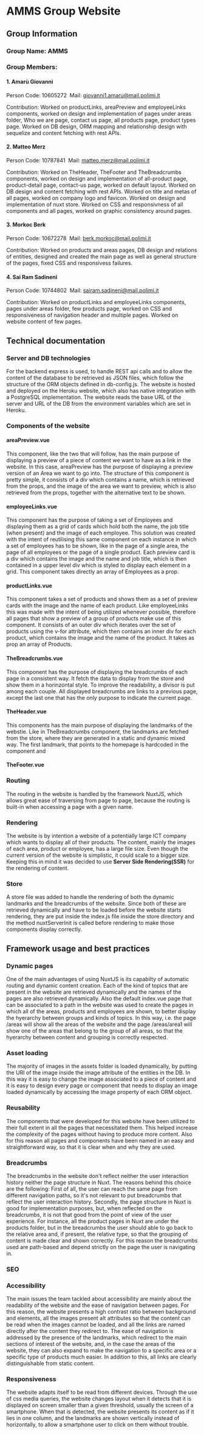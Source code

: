 # AMMS Group Website

## Group Information

### Group Name: AMMS

### Group Members:

#### 1. Amarù Giovanni

Person Code: 10605272&nbsp;
Mail: giovanni1.amaru@mail.polimi.it

Contribution: Worked on productLinks, areaPreview and employeeLinks components, worked on design and implementation of pages under areas folder, Who we are page, contact us page, all products page, product types page. Worked on DB design, ORM mapping and relationship design with sequelize and content fetching with rest APIs.

#### 2. Matteo Merz

Person Code: 10787841&nbsp;
Mail: matteo.merz@mail.polimi.it

Contribution: Worked on TheHeader, TheFooter and TheBreadcrumbs components, worked on design and implementation of all-product page, product-detail page, contact-us page, worked on default layout. Worked on DB design and content fetching with rest APIs. Worked on title and metas of all pages, worked on company logo and favicon. Worked on design and implementation of nuxt store. Worked on CSS and responsivness of all components and all pages, worked on graphic consistency around pages.

#### 3. Morkoc Berk

Person Code: 10672278&nbsp;
Mail: berk.morkoc@mail.polimi.it

Contribution: Worked on products and areas pages, DB design and relations of entities, designed and created the main page as well as general structure of the pages, fixed CSS and responsivess failures.

#### 4. Sai Ram Sadineni

Person Code: 10744802&nbsp;
Mail: sairam.sadineni@mail.polimi.it

Contribution: Worked on productLinks and employeeLinks components, pages under areas folder, few products page, worked on CSS and responsiveness of navigation header and multiple pages. Worked on website content of few pages.

## Technical documentation

### Server and DB technologies

For the backend express is used, to handle REST api calls and to allow the content of the database to be retrieved as JSON files, which follow the structure of the ORM objects defined in db-config.js.
The website is hosted and deployed on the Heroku website, which also has native integration with a PostgreSQL implementation. The website reads the base URL of the server and URL of the DB from the environment variables which are set in Heroku.

### Components of the website

#### areaPreview.vue

This component, like the two that will follow, has the main purpose of displaying a preview of a piece of content we want to have as a link in the website.
In this case, areaPreview has the purpose of displaying a preview version of an Area we want to go into.
The structure of this component is pretty simple, it consists of a div which contains a name, which is retrieved from the props, and the image of the area we want to preview, which is also retrieved from the props, together with the alternative text to be shown.

#### employeeLinks.vue

This component has the purpose of taking a set of Employees and displaying them as a grid of cards which hold both the name, the job title (when present) and the image of each employee. This solution was created with the intent of reutilising this same component on each instance in which a set of employees has to be shown, like in the page of a single area, the page of all employees or the page of a single product. Each preview card is a div which contains the image and the name and job title, which is then contained in a upper level div which is styled to display each element in a grid. This component takes directly an array of Employees as a prop.

#### productLinks.vue

This component takes a set of products and shows them as a set of preview cards with the image and the name of each product. Like employeeLinks this was made with the intent of being utilized whenever possible, therefore all pages that show a preview of a group of products make use of this component. It consists of an outer div which iterates over the set of products using the v-for attribute, which then contains an inner div for each product, which contains the image and the name of the product. It takes as prop an array of Products.

#### TheBreadcrumbs.vue

This component has the purpose of displaying the breadcrumbs of each page in a consistent way. It fetch the data to display from the store and show them in a horinzontal style. To improve the readability, a divisor is put among each couple. All displayed breadcrumbs are links to a previous page, except the last one that has the only purpose to indicate the current page.

#### TheHeader.vue

This components has the main purpose of displaying the landmarks of the webstie. Like in TheBreadcrumbs component, the landmarks are fetched from the store, where they are generated in a static and dynamic mixed way. The first landmark, that points to the homepage is hardcoded in the component and 

#### TheFooter.vue

### Routing

The routing in the website is handled by the framework NuxtJS, which allows great ease of traversing from page to page, because the routing is built-in when accessing a page with a given name.

### Rendering

The website is by intention a website of a potentially large ICT company which wants to display all of their products. The content, mainly the images of each area, product or employee, has a large file size. Even though
the current version of the website is simplistic, it could scale to a bigger size. Keeping this in mind it was decided to use **Server Side Rendering(SSR)** for the rendering of content.

### Store

A store file was added to handle the rendering of both the dynamic landmarks and the breadcrumbs of the website. Since both of these are retrieved dynamically and have to be loaded before the website starts rendering, they are put inside the index.js file inside the store directory and the method nuxtServerInit is called before rendering to make those components display correctly.

## Framework usage and best practices

### Dynamic pages

One of the main advantages of using NuxtJS is its capabilty of automatic routing and dynamic content creation. Each of the kind of topics that are present in the website are retrieved dynamically and the names of the pages are also retrieved dynamically. Also the default index.vue page that can be associated to a path in the website was used to create the pages in which all of the areas, products and employees are shown, to better display the hyerarchy between groups and kinds of topics. In this way, i.e. the page /areas will show all the areas of the website and the page /areas/area1 will show one of the areas that belong to the group of all areas, so that the hyerarchy between content and grouping is correctly respected.

### Asset loading

The majority of images in the assets folder is loaded dynamically, by putting the URI of the image inside the image attribute of the entities in the DB. In this way it is easy to change the image associated to a piece of content and it is easy to design every page or component that needs to display an image loaded dynamically by accessing the image property of each ORM object.

### Reusability

The components that were developed for this website have been utilized to their full extent in all the pages that necessitated them. This helped increase the complexity of the pages without having to produce more content. Also for this reason all pages and components have been named in an easy and straightforward way, so that it is clear when and why they are used.

### Breadcrumbs

The breadcrumbs in the website don't reflect neither the user interaction history neither the page structure in Nuxt. The reasons behind this choice are the following:
First of all, the user can reach the same page from different navigation paths, so it's not relevant to put breadcrumbs that reflect the user interaction history.
Secondly, the page structure in Nuxt is good for implementation purposes, but, when reflected on the breadcrumbs, it is not that good from the point of view of the user experience. For instance, all the product pages in Nuxt are under the products folder, but in the breadcrumbs the user should able to go back to the relative area and, if present, the relative type, so that the grouping of content is made clear and shown correctly.
For this reason the breadcrumbs used are path-based and depend strictly on the page the user is navigating in.

### SEO

### Accessibility

The main issues the team tackled about accessibility are mainly about the readability of the website and the ease of navigation between pages. For this reason, the website presents a high contrast ratio between background and elements, all the images present alt attributes so that the content can be read when the images cannot be loaded, and all the links are named directly after the content they redirect to. The ease of navigation is addressed by the presence of the landmarks, which redirect to the main sections of interest of the website, and, in the case the areas of the website, they can also expand to make the navigation to a specific area or a specific type of products much easier. In addition to this, all links are clearly distinguishable from static content.

### Responsiveness

The website adapts itself to be read from different devices. Through the use of css media queries, the website changes layout when it detects that it is displayed on screen smaller than a given threshold, usually the screen of a smartphone. When that is detected, the website presents its content as if it lies in one column, and the landmarks are shown vertically instead of horizontally, to allow a smartphone user to click on them without trouble.

